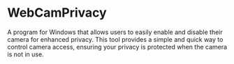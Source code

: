 # WebCamPrivacy
A program for Windows that allows users to easily enable and disable their camera for enhanced privacy. This tool provides a simple and quick way to control camera access, ensuring your privacy is protected when the camera is not in use.
